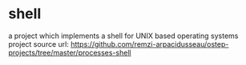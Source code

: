 # shell
a project which implements a shell for UNIX based operating systems <br/>
project source url: https://github.com/remzi-arpacidusseau/ostep-projects/tree/master/processes-shell
